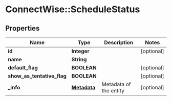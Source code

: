 # ConnectWise::ScheduleStatus

## Properties
Name | Type | Description | Notes
------------ | ------------- | ------------- | -------------
**id** | **Integer** |  | [optional] 
**name** | **String** |  | 
**default_flag** | **BOOLEAN** |  | [optional] 
**show_as_tentative_flag** | **BOOLEAN** |  | [optional] 
**_info** | [**Metadata**](Metadata.md) | Metadata of the entity | [optional] 


